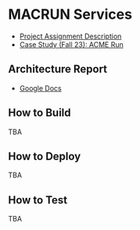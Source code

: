 # MACRUN Services

- [Project Assignment Description](./docs/Project_Assignment_Description.pdf)
- [Case Study (Fall 23): ACME Run](./docs/Case_Study_Fall2023.pdf)

## Architecture Report

- [Google Docs](https://docs.google.com/document/d/1autqAB21GcHH2TUhu9ez9Kf1AKQdTmIThb3qxiyk7p8/edit?usp=sharing)

## How to Build

TBA

## How to Deploy

TBA

## How to Test

TBA
